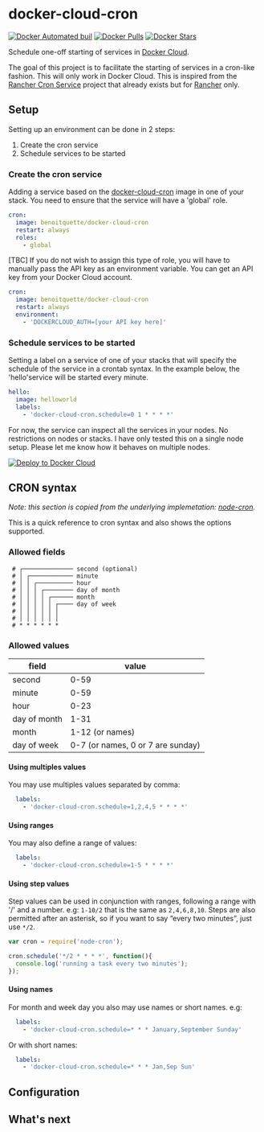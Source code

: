 # docker-cloud-cron
[![Docker Automated buil](https://img.shields.io/docker/automated/benoitquette/docker-cloud-cron.svg)]() [![Docker Pulls](https://img.shields.io/docker/pulls/benoitquette/docker-cloud-cron.svg)]() [![Docker Stars](https://img.shields.io/docker/stars/benoitquette/docker-cloud-cron.svg)]()

Schedule one-off starting of services in [Docker Cloud](https://cloud.docker.com).

The goal of this project is to facilitate the starting of services in a cron-like fashion.
This will only work in Docker Cloud. This is inspired from the [Rancher Cron Service](https://github.com/SocialEngine/rancher-cron) project that already exists but for [Rancher](http://rancher.com/) only.

## Setup

Setting up an environment can be done in 2 steps:
1. Create the cron service
2. Schedule services to be started

### Create the cron service

Adding a service based on the [docker-cloud-cron](https://hub.docker.com/r/benoitquette/docker-cloud-cron/) image in one of your stack. You need to ensure that the service will have a 'global' role.
```yaml
cron:
  image: benoitquette/docker-cloud-cron
  restart: always
  roles:
    - global
```
[TBC] If you do not wish to assign this type of role, you will have to manually pass the API key as an environment variable. You can get an API key from your Docker Cloud account.
```yaml
cron:
  image: benoitquette/docker-cloud-cron
  restart: always
  environment:
    - 'DOCKERCLOUD_AUTH=[your API key here]'
```

### Schedule services to be started

Setting a label on a service of one of your stacks that will specify the schedule of the service in a crontab syntax. In the example below, the 'hello'service will be started every minute.
```yaml
hello:
  image: helloworld
  labels:
    - 'docker-cloud-cron.schedule=0 1 * * * *'
```
For now, the service can inspect all the services in your nodes. No restrictions on nodes or stacks. I have only tested this on a single node setup. Please let me know how it behaves on multiple nodes.

[![Deploy to Docker Cloud](https://files.cloud.docker.com/images/deploy-to-dockercloud.svg)](https://cloud.docker.com/stack/deploy/?repo=https://github.com/benoitquette/docker-cloud-cron)

## CRON syntax
*Note: this section is copied from the underlying implemetation: [node-cron](https://github.com/merencia/node-cron).*

This is a quick reference to cron syntax and also shows the options supported.

### Allowed fields

```
 # ┌────────────── second (optional)
 # │ ┌──────────── minute
 # │ │ ┌────────── hour
 # │ │ │ ┌──────── day of month
 # │ │ │ │ ┌────── month
 # │ │ │ │ │ ┌──── day of week
 # │ │ │ │ │ │
 # │ │ │ │ │ │
 # * * * * * *
```

### Allowed values

|     field    |        value        |
|--------------|---------------------|
|    second    |         0-59        |
|    minute    |         0-59        |
|     hour     |         0-23        |
| day of month |         1-31        |
|     month    |     1-12 (or names) |
|  day of week |     0-7 (or names, 0 or 7 are sunday)  |


#### Using multiples values

You may use multiples values separated by comma:

```yaml
  labels:
    - 'docker-cloud-cron.schedule=1,2,4,5 * * * *'
```

#### Using ranges

You may also define a range of values:

```yaml
  labels:
    - 'docker-cloud-cron.schedule=1-5 * * * *'
```

#### Using step values

Step values can be used in conjunction with ranges, following a range with '/' and a number. e.g: `1-10/2` that is the same as `2,4,6,8,10`. Steps are also permitted after an asterisk, so if you want to say “every two minutes”, just use `*/2`.

```javascript
var cron = require('node-cron');

cron.schedule('*/2 * * * *', function(){
  console.log('running a task every two minutes');
});
```

#### Using names

For month and week day you also may use names or short names. e.g:

```yaml
  labels:
    - 'docker-cloud-cron.schedule=* * * January,September Sunday'
```

Or with short names:

```yaml
  labels:
    - 'docker-cloud-cron.schedule=* * * Jan,Sep Sun'
```

## Configuration

## What's next


